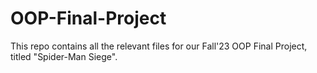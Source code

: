 # OOP-Final-Project

This repo contains all the relevant files for our Fall'23 OOP Final Project, titled "Spider-Man Siege".
